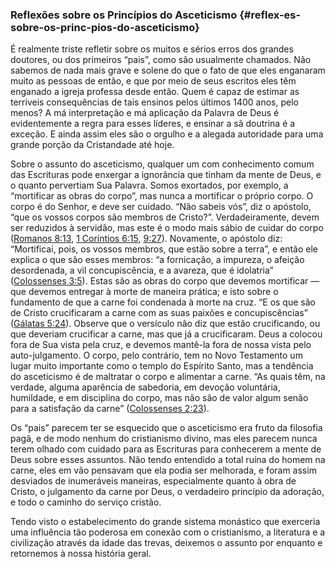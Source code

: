### Reflexões sobre os Princípios do Asceticismo {#reflex-es-sobre-os-princ-pios-do-asceticismo}

É realmente triste refletir sobre os muitos e sérios erros dos grandes doutores, ou dos primeiros “pais”, como são usualmente chamados. Não sabemos de nada mais grave e solene do que o fato de que eles enganaram muito as pessoas de então, e que por meio de seus escritos eles têm enganado a igreja professa desde então. Quem é capaz de estimar as terríveis consequências de tais ensinos pelos últimos 1400 anos, pelo menos? A má interpretação e má aplicação da Palavra de Deus é evidentemente a regra para esses líderes, e ensinar a sã doutrina é a exceção. E ainda assim eles são o orgulho e a alegada autoridade para uma grande porção da Cristandade até hoje.

Sobre o assunto do asceticismo, qualquer um com conhecimento comum das Escrituras pode enxergar a ignorância que tinham da mente de Deus, e o quanto pervertiam Sua Palavra. Somos exortados, por exemplo, a “mortificar as obras do corpo”, mas nunca a mortificar o próprio corpo. O corpo é do Senhor, e deve ser cuidado. “Não sabeis vós”, diz o apóstolo, “que os vossos corpos são membros de Cristo?”. Verdadeiramente, devem ser reduzidos à servidão, mas este é o modo mais sábio de cuidar do corpo ([Romanos 8:13](http://bibliaonline.com.br/acf/rm/8/13), [1 Coríntios 6:15](http://bibliaonline.com.br/acf/1co/6/15), [9:27](http://bibliaonline.com.br/acf/1co/9/27)). Novamente, o apóstolo diz: “Mortificai, pois, os vossos membros, que estão sobre a terra”, e então ele explica o que são esses membros: “a fornicação, a impureza, o afeição desordenada, a vil concupiscência, e a avareza, que é idolatria” ([Colossenses 3:5](http://bibliaonline.com.br/acf/cl/3/5)). Estas são as obras do corpo que devemos mortificar — que devemos entregar à morte de maneira prática; e isto sobre o fundamento de que a carne foi condenada à morte na cruz. “E os que são de Cristo crucificaram a carne com as suas paixões e concupiscências” ([Gálatas 5:24](http://bibliaonline.com.br/acf/gl/5/24)). Observe que o versículo não diz que estão crucificando, ou que deveriam crucificar a carne, mas que já a crucificaram. Deus a colocou fora de Sua vista pela cruz, e devemos mantê-la fora de nossa vista pelo auto-julgamento. O corpo, pelo contrário, tem no Novo Testamento um lugar muito importante como o templo do Espírito Santo, mas a tendência do asceticismo é de maltratar o corpo e alimentar a carne. “As quais têm, na verdade, alguma aparência de sabedoria, em devoção voluntária, humildade, e em disciplina do corpo, mas não são de valor algum senão para a satisfação da carne” ([Colossenses 2:23](http://bibliaonline.com.br/acf/cl/2/23)).

Os “pais” parecem ter se esquecido que o asceticismo era fruto da filosofia pagã, e de modo nenhum do cristianismo divino, mas eles parecem nunca terem olhado com cuidado para as Escrituras para conhecerem a mente de Deus sobre esses assuntos. Não tendo entendido a total ruína do homem na carne, eles em vão pensavam que ela podia ser melhorada, e foram assim desviados de inumeráveis maneiras, especialmente quanto à obra de Cristo, o julgamento da carne por Deus, o verdadeiro princípio da adoração, e todo o caminho do serviço cristão.

Tendo visto o estabelecimento do grande sistema monástico que exerceria uma influência tão poderosa em conexão com o cristianismo, a literatura e a civilização através da idade das trevas, deixemos o assunto por enquanto e retornemos à nossa história geral.